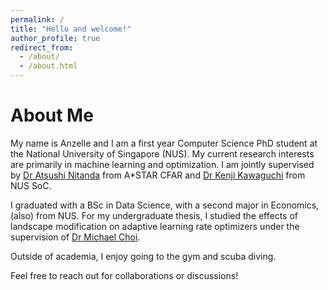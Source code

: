 ```yaml
---
permalink: /
title: "Hello and welcome!"
author_profile: true
redirect_from: 
  - /about/
  - /about.html
---
```


About Me
======
My name is Anzelle and I am a first year Computer Science PhD student at the National University of Singapore (NUS). My current research interests are primarily in machine learning and optimization. I am jointly supervised by [Dr Atsushi Nitanda](https://www.a-star.edu.sg/cfar/about-cfar/our-team/dr-atsushi-nitanda) from A*STAR CFAR and [Dr Kenji Kawaguchi](https://www.comp.nus.edu.sg/cs/people/kenji/) from NUS SoC.

I graduated with a BSc in Data Science, with a second major in Economics, (also) from NUS. For my undergraduate thesis, I studied the effects of landscape modification on adaptive learning rate optimizers under the supervision of [Dr Michael Choi](https://www.yale-nus.edu.sg/faculty/michael-choi/).

Outside of academia, I enjoy going to the gym and scuba diving.

Feel free to reach out for collaborations or discussions!

